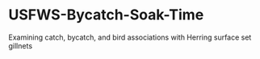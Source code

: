 # USFWS-Bycatch-Soak-Time

Examining catch, bycatch, and bird associations with Herring surface set gillnets